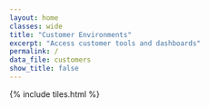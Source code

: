 ```yaml
---
layout: home
classes: wide
title: "Customer Environments"
excerpt: "Access customer tools and dashboards"
permalink: /
data_file: customers
show_title: false
---
```


<style>
  .page__title {
    text-align: center;
  }
</style>

{% include tiles.html %}
